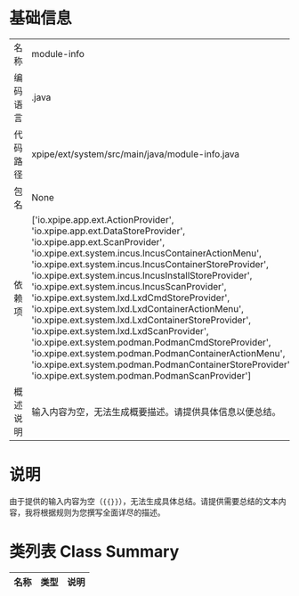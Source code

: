 # 基础信息

|      |      |
|------|------|
| 名称 | module-info |
| 编码语言 | .java |
| 代码路径 | xpipe/ext/system/src/main/java/module-info.java |
| 包名 | None |
| 依赖项 | ['io.xpipe.app.ext.ActionProvider', 'io.xpipe.app.ext.DataStoreProvider', 'io.xpipe.app.ext.ScanProvider', 'io.xpipe.ext.system.incus.IncusContainerActionMenu', 'io.xpipe.ext.system.incus.IncusContainerStoreProvider', 'io.xpipe.ext.system.incus.IncusInstallStoreProvider', 'io.xpipe.ext.system.incus.IncusScanProvider', 'io.xpipe.ext.system.lxd.LxdCmdStoreProvider', 'io.xpipe.ext.system.lxd.LxdContainerActionMenu', 'io.xpipe.ext.system.lxd.LxdContainerStoreProvider', 'io.xpipe.ext.system.lxd.LxdScanProvider', 'io.xpipe.ext.system.podman.PodmanCmdStoreProvider', 'io.xpipe.ext.system.podman.PodmanContainerActionMenu', 'io.xpipe.ext.system.podman.PodmanContainerStoreProvider', 'io.xpipe.ext.system.podman.PodmanScanProvider'] |
| 概述说明 | 输入内容为空，无法生成概要描述。请提供具体信息以便总结。 |

# 说明

由于提供的输入内容为空（`{{}}`），无法生成具体总结。请提供需要总结的文本内容，我将根据规则为您撰写全面详尽的描述。

# 类列表 Class Summary

| 名称   | 类型  | 说明 |
|-------|------|-------------|




